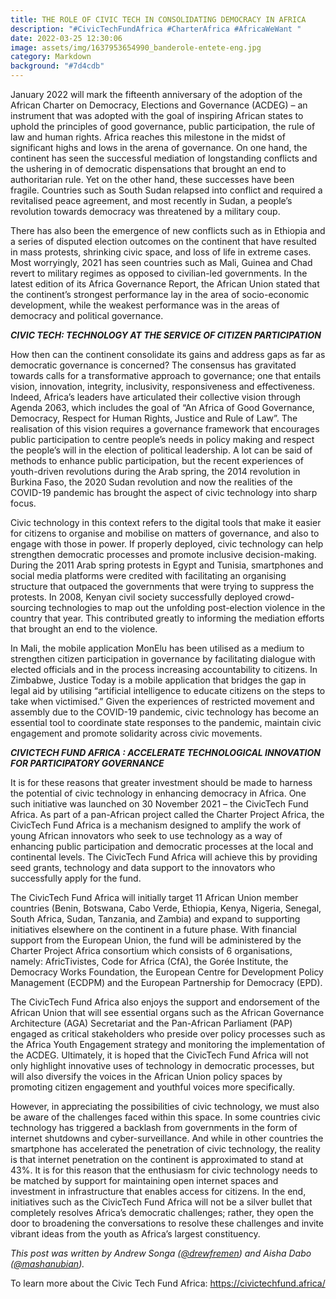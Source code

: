 ```yaml
---
title: THE ROLE OF CIVIC TECH IN CONSOLIDATING DEMOCRACY IN AFRICA
description: "#CivicTechFundAfrica #CharterAfrica #AfricaWeWant "
date: 2022-03-25 12:30:06
image: assets/img/1637953654990_banderole-entete-eng.jpg
category: Markdown
background: "#7d4cdb"
---
```

January 2022 will mark the fifteenth anniversary of the adoption of the African Charter on Democracy, Elections and Governance (ACDEG) – an instrument that was adopted with the goal of inspiring African states to uphold the principles of good governance, public participation, the rule of law and human rights. Africa reaches this milestone in the midst of significant highs and lows in the arena of governance. On one hand, the continent has seen the successful mediation of longstanding conflicts and the ushering in of democratic dispensations that brought an end to authoritarian rule. Yet on the other hand, these successes have been fragile.  Countries such as South Sudan relapsed into conflict and required a revitalised peace agreement, and most recently in Sudan, a people’s revolution towards democracy was threatened by a military coup. 

There has also been the emergence of new conflicts such as in Ethiopia and a series of disputed election outcomes on the continent that have resulted in mass protests, shrinking civic space, and loss of life in extreme cases. Most worryingly, 2021 has seen countries such as Mali, Guinea and Chad revert to military regimes as opposed to civilian-led governments. In the latest edition of its Africa Governance Report, the African Union stated that the continent’s strongest performance lay in the area of socio-economic development, while the weakest performance was in the areas of democracy and political governance.



***CIVIC TECH: TECHNOLOGY AT THE SERVICE OF CITIZEN PARTICIPATION***      


How then can the continent consolidate its gains and address gaps as far as democratic governance is concerned? The consensus has gravitated towards calls for a transformative approach to governance; one that entails vision, innovation, integrity, inclusivity, responsiveness and effectiveness. Indeed, Africa’s leaders have articulated their collective vision through Agenda 2063, which includes the goal of “An Africa of Good Governance, Democracy, Respect for Human Rights, Justice and Rule of Law”. The realisation of this vision requires a governance framework that encourages public participation to centre people’s needs in policy making and respect the people’s will in the election of political leadership. A lot can be said of methods to enhance public participation, but the recent experiences of youth-driven revolutions during the Arab spring, the 2014 revolution in Burkina Faso, the 2020 Sudan revolution and now the realities of the COVID-19 pandemic has brought the aspect of civic technology into sharp focus.

Civic technology in this context refers to the digital tools that make it easier for citizens to organise and mobilise on matters of governance, and also to engage with those in power. If properly deployed, civic technology can help strengthen democratic processes and promote inclusive decision-making. During the 2011 Arab spring protests in Egypt and Tunisia, smartphones and social media platforms were credited with facilitating an organising structure that outpaced the governments that were trying to suppress the protests. In 2008, Kenyan civil society successfully deployed crowd-sourcing technologies to map out the unfolding post-election violence in the country that year. This contributed greatly to informing the mediation efforts that brought an end to the violence. 

In Mali, the mobile application MonElu has been utilised as a medium to strengthen citizen participation in governance by facilitating dialogue with elected officials and in the process increasing accountability to citizens. In Zimbabwe, Justice Today is a mobile application that bridges the gap in legal aid by utilising “artificial intelligence to educate citizens on the steps to take when victimised.” Given the experiences of restricted movement and assembly due to the COVID-19 pandemic, civic technology has become an essential tool to coordinate state responses to the pandemic, maintain civic engagement and promote solidarity across civic movements.





***CIVICTECH FUND AFRICA : ACCELERATE TECHNOLOGICAL INNOVATION FOR PARTICIPATORY GOVERNANCE***






It is for these reasons that greater investment should be made to harness the potential of civic technology in enhancing democracy in Africa. One such initiative was launched on 30 November 2021 – the CivicTech Fund Africa. As part of a pan-African project called the Charter Project Africa, the CivicTech Fund Africa is a mechanism designed to amplify the work of young African innovators who seek to use technology as a way of enhancing public participation and democratic processes at the local and continental levels. The CivicTech Fund Africa will achieve this by providing seed grants, technology and data support to the innovators who successfully apply for the fund.

The CivicTech Fund Africa will initially target 11 African Union member countries (Benin, Botswana, Cabo Verde, Ethiopia, Kenya, Nigeria, Senegal, South Africa, Sudan, Tanzania, and Zambia) and expand to supporting initiatives elsewhere on the continent in a future phase. With financial support from the European Union, the fund will be administered by the Charter Project Africa consortium which consists of 6 organisations, namely: AfricTivistes, Code for Africa (CfA), the Gorée Institute, the Democracy Works Foundation, the European Centre for Development Policy Management (ECDPM) and the European Partnership for Democracy (EPD). 

The CivicTech Fund Africa also enjoys the support and endorsement of the African Union that will see essential organs such as the African Governance Architecture (AGA) Secretariat and the Pan-African Parliament (PAP) engaged as critical stakeholders who preside over policy processes such as the Africa Youth Engagement strategy and monitoring the implementation of the ACDEG. Ultimately, it is hoped that the CivicTech Fund Africa will not only highlight innovative uses of technology in democratic processes, but will also diversify the voices in the African Union policy spaces by promoting citizen engagement and youthful voices more specifically.

However, in appreciating the possibilities of civic technology, we must also be aware of the challenges faced within this space. In some countries civic technology has triggered a backlash from governments in the form of internet shutdowns and cyber-surveillance. And while in other countries the smartphone has accelerated the penetration of civic technology, the reality is that internet penetration on the continent is approximated to stand at 43%. It is for this reason that the enthusiasm for civic technology needs to be matched by support for maintaining open internet spaces and investment in infrastructure that enables access for citizens. In the end, initiatives such as the CivicTech Fund Africa will not be a silver bullet that completely resolves Africa’s democratic challenges; rather, they open the door to broadening the conversations to resolve these challenges and invite vibrant ideas from the youth as Africa’s largest constituency.

<!--StartFragment-->

*This post was written by Andrew Songa ([@drewfremen](https://twitter.com/drewfremen)) and Aisha Dabo ([@mashanubian](https://twitter.com/mashanubian)).*

<!--EndFragment-->



To learn more about the Civic Tech Fund Africa: https://civictechfund.africa/